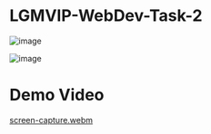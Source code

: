 # LGMVIP-WebDev-Task-2

![image](https://user-images.githubusercontent.com/83400697/202429859-f54d0086-7e9c-475b-bf58-bea7a6c371ce.png)


![image](https://user-images.githubusercontent.com/83400697/202429951-ec4e0472-4065-4e0e-817d-c29919f36a47.png)


# Demo Video

[screen-capture.webm](https://user-images.githubusercontent.com/83400697/202430009-580a1206-6d79-4bf7-ad13-a81d7cb2efec.webm)

